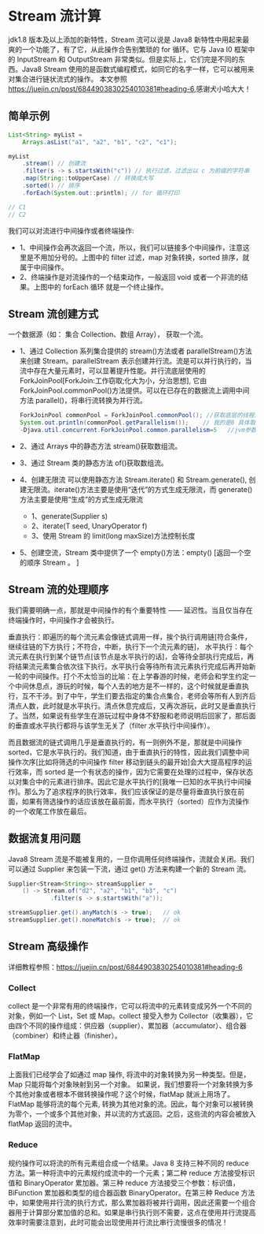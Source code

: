 # Stream 流计算

jdk1.8 版本及以上添加的新特性，Stream 流可以说是 Java8 新特性中用起来最爽的一个功能了，有了它，从此操作合告别繁琐的 for 循环。它与 Java I0 框架中的 InputStream 和 OutputStream 非常类似。但是实际上，它们完是不同的东西。Java8 Stream 使用的是函数式编程模式，如同它的名字一样，它可以被用来对集合进行链状流式的操作。
本文参照<https://juejin.cn/post/6844903830254010381#heading-6>,感谢犬小哈大大！

## 简单示例

```java
List<String> myList =
    Arrays.asList("a1", "a2", "b1", "c2", "c1");

myList
    .stream() // 创建流
    .filter(s -> s.startsWith("c")) // 执行过滤，过滤出以 c 为前缀的字符串
    .map(String::toUpperCase) // 转换成大写
    .sorted() // 排序
    .forEach(System.out::println); // for 循环打印

// C1
// C2
```

我们可以对流进行中间操作或者终端操作:

- 1、中间操作会再次返回一个流，所以，我们可以链接多个中间操作，注意这里是不用加分号的。上图中的 filter 过滤，map 对象转换，sorted 排序，就属于中间操作。
- 2、终端操作是对流操作的一个结束动作，一般返回 void 或者一个非流的结果。上图中的 forEach 循环 就是一个终止操作。

## Stream 流创建方式

一个数据源（如： 集合 Collection、数组 Array）， 获取一个流。

- 1、通过 Collection 系列集合提供的 stream()方法或者 parallelStream()方法来创建 Stream。parallelStream 表示创建并行流。流是可以并行执行的，当流中存在大量元素时，可以显著提升性能。并行流底层使用的 ForkJoinPool[ForkJoin:工作窃取;化大为小，分治思想], 它由 ForkJoinPool.commonPool()方法提供。可以在已存在的数据流上调用中间方法 parallel()，将串行流转换为并行流。

  ```java
  ForkJoinPool commonPool = ForkJoinPool.commonPool(); //获取底层的线程池大小
  System.out.println(commonPool.getParallelism());    // 我的是8 具体取决于电脑的 CPU 可用核心数
  -Djava.util.concurrent.ForkJoinPool.common.parallelism=5   //jvm参数设置
  ```

- 2、通过 Arrays 中的静态方法 stream()获取数组流。
- 3、通过 Stream 类的静态方法 of()获取数组流。
- 4、创建无限流
  可以使用静态方法 Stream.iterate() 和 Stream.generate(), 创建无限流。iterate()方法主要是使用“迭代”的方式生成无限流，而 generate()方法主要是使用“生成”的方式生成无限流
  - 1、generate(Supplier<T> s)
  - 2、iterate(T seed, UnaryOperator<T> f)
  - 3、使用 Stream 的 limit(long maxSize)方法控制长度
- 5、创建空流，Stream 类中提供了一个 empty()方法：empty() [返回一个空的顺序 Stream 。 ]

## Stream 流的处理顺序

我们需要明确一点，那就是中间操作的有个重要特性 —— 延迟性。当且仅当存在终端操作时，中间操作才会被执行。

垂直执行：即遍历的每个流元素会像链式调用一样，挨个执行调用链[符合条件，继续往链的下方执行；不符合，中断，执行下一个流元素的链]，
水平执行：每个流元素在执行到某个链节点[该节点是水平执行的话]，会等待全部执行完成后，再将结果流元素集合依次往下执行。水平执行会等待所有流元素执行完成后再开始新一轮的中间操作。打个不太恰当的比喻：在上学春游的时候，老师会和学生约定一个中间休息点，游玩的时候，每个人去的地方是不一样的，这个时候就是垂直执行，互不干涉。到了中午，学生们要去指定的集合点集合，老师会等所有人到齐后清点人数，此时就是水平执行。清点休息完成后，又再次游玩，此时又是垂直执行了。当然，如果说有些学生在游玩过程中身体不舒服和老师说明后回家了，那后面的垂直或水平执行都将与该学生无关了（filter 水平执行中间操作）。

而且数据流的链式调用几乎是垂直执行的，有一则例外不是，那就是中间操作 sorted，它是水平执行的。我们知道，由于垂直执行的特性，因此我们调整中间操作次序[比如将筛选的中间操作 filter 移动到链头的最开始]会大大提高程序的运行效率，而 sorted 是一个有状态的操作，因为它需要在处理的过程中，保存状态以对集合中的元素进行排序。因此它是水平执行的[我唯一已知的水平执行中间操作]。那么为了追求程序的执行效率，我们应该保证的是尽量将垂直执行放在前面，如果有筛选操作的话应该放在最前面，而水平执行（sorted）应作为流操作的一个收尾工作放在最后。

## 数据流复用问题

Java8 Stream 流是不能被复用的，一旦你调用任何终端操作，流就会关闭。我们可以通过 Supplier 来包装一下流，通过 get() 方法来构建一个新的 Stream 流。

```java
Supplier<Stream<String>> streamSupplier =
    () -> Stream.of("d2", "a2", "b1", "b3", "c")
            .filter(s -> s.startsWith("a"));

streamSupplier.get().anyMatch(s -> true);   // ok
streamSupplier.get().noneMatch(s -> true);  // ok
```

## Stream 高级操作

详细教程参照：<https://juejin.cn/post/6844903830254010381#heading-6>

### Collect

collect 是一个非常有用的终端操作，它可以将流中的元素转变成另外一个不同的对象，例如一个 List，Set 或 Map。collect 接受入参为 Collector（收集器），它由四个不同的操作组成：供应器（supplier）、累加器（accumulator）、组合器（combiner）和终止器（finisher）。

### FlatMap

上面我们已经学会了如通过 map 操作, 将流中的对象转换为另一种类型。但是，Map 只能将每个对象映射到另一个对象。
如果说，我们想要将一个对象转换为多个其他对象或者根本不做转换操作呢？这个时候，flatMap 就派上用场了。
FlatMap 能够将流的每个元素, 转换为其他对象的流。因此，每个对象可以被转换为零个，一个或多个其他对象，并以流的方式返回。之后，这些流的内容会被放入 flatMap 返回的流中。

### Reduce

规约操作可以将流的所有元素组合成一个结果。Java 8 支持三种不同的 reduce 方法。第一种将流中的元素规约成流中的一个元素；第二种 reduce 方法接受标识值和 BinaryOperator 累加器。第三种 reduce 方法接受三个参数：标识值，BiFunction 累加器和类型的组合器函数 BinaryOperator。在第三种 Reduce 方法中，如果使用并行流的执行方式，那么累加器将被并行调用，因此还需要一个组合器用于计算部分累加值的总和。如果是串行执行则不需要，这点在使用并行流提高效率时需要注意到，此时可能会出现使用并行流比串行流慢很多的情况！
